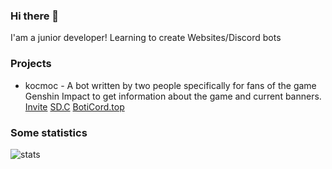 ### Hi there 👋

I'am a junior developer!
Learning to create Websites/Discord bots

### Projects

* kocmoc - A bot written by two people specifically for fans of the game Genshin Impact to get information about the game and current banners.
 [Invite](https://canary.discord.com/api/oauth2/authorize?client_id=1036605865760915476&permissions=274878286912&scope=applications.commands%20bot)
 [SD.C](https://bots.server-discord.com/1036605865760915476)
 [BotiCord.top](https://boticord.top/bot/1036605865760915476)

### Some statistics


![stats](https://github-readme-stats.vercel.app/api?username=nelifs&show_icons=true&theme=dark)
